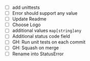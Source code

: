 - [ ] add unittests 
- [ ] Error should support any value
- [ ] Update Readme 
- [ ] Choose Logo 
- [ ] additional values `map[string]any`
- [ ] Additional status code field
- [ ] GH: Run unit tests on each commit
- [ ] GH: Squash on merge
- [ ] Rename into StatusError
